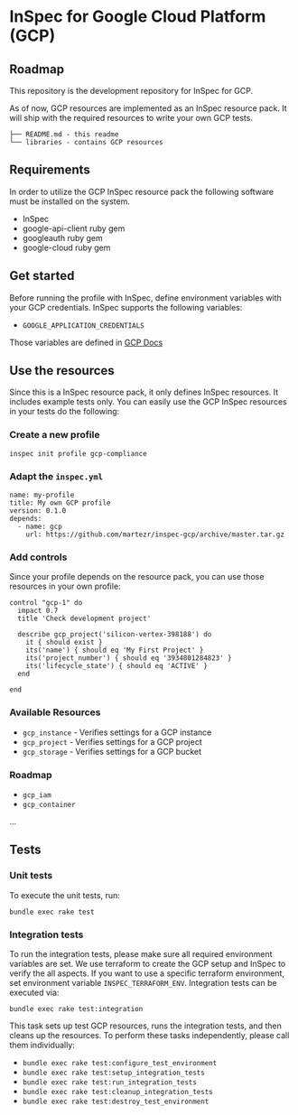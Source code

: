 # InSpec for Google Cloud Platform (GCP)

## Roadmap

This repository is the development repository for InSpec for GCP.

As of now, GCP resources are implemented as an InSpec resource pack. It will ship with the required resources to write your own GCP tests.

```
├── README.md - this readme
└── libraries - contains GCP resources
```


## Requirements

In order to utilize the GCP InSpec resource pack the following software must be installed on the system.

* InSpec
* google-api-client ruby gem
* googleauth ruby gem
* google-cloud ruby gem

## Get started

Before running the profile with InSpec, define environment variables with your GCP credentials.  InSpec supports the following variables:

- `GOOGLE_APPLICATION_CREDENTIALS`

Those variables are defined in [GCP Docs](https://cloud.google.com/docs/authentication/getting-started)

## Use the resources

Since this is a InSpec resource pack, it only defines InSpec resources. It includes example tests only. You can easily use the GCP InSpec resources in your tests do the following:

### Create a new profile

```
inspec init profile gcp-compliance
```

### Adapt the `inspec.yml`

```
name: my-profile
title: My own GCP profile
version: 0.1.0
depends:
  - name: gcp
    url: https://github.com/martezr/inspec-gcp/archive/master.tar.gz
```

### Add controls

Since your profile depends on the resource pack, you can use those resources in your own profile:

```
control "gcp-1" do
  impact 0.7
  title 'Check development project'

  describe gcp_project('silicon-vertex-398188') do
    it { should exist }
    its('name') { should eq 'My First Project' }
    its('project_number') { should eq '3934801284823' }
    its('lifecycle_state') { should eq 'ACTIVE' }
  end

end
```

### Available Resources

 * `gcp_instance` - Verifies settings for a GCP instance
 * `gcp_project` - Verifies settings for a GCP project
 * `gcp_storage` - Verifies settings for a GCP bucket

### Roadmap

 * `gcp_iam`
 * `gcp_container`

 ...


## Tests

### Unit tests

To execute the unit tests, run:

```
bundle exec rake test
```

### Integration tests

To run the integration tests, please make sure all required environment variables are set. We use terraform to create the GCP setup and InSpec to verify the all aspects. If you want to use a specific terraform environment, set environment variable `INSPEC_TERRAFORM_ENV`. Integration tests can be executed via:

```
bundle exec rake test:integration
```

This task sets up test GCP resources, runs the integration tests, and then cleans up the resources.  To perform these tasks independently, please call them individually:

* `bundle exec rake test:configure_test_environment`
* `bundle exec rake test:setup_integration_tests`
* `bundle exec rake test:run_integration_tests`
* `bundle exec rake test:cleanup_integration_tests`
* `bundle exec rake test:destroy_test_environment`
